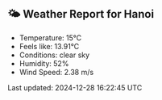 <!-- WEATHER-START -->
## 🌤 Weather Report for Hanoi

- Temperature: 15°C
- Feels like: 13.91°C
- Conditions: clear sky
- Humidity: 52%
- Wind Speed: 2.38 m/s

Last updated: 2024-12-28 16:22:45 UTC
<!-- WEATHER-END -->
